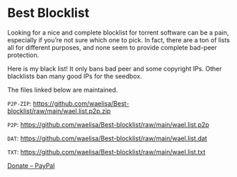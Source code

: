 # Best Blocklist
Looking for a nice and complete blocklist for torrent software can be a pain, especially if you’re not sure which one to pick. In fact, there are a ton of lists all for different purposes, and none seem to provide complete bad-peer protection.

Here is my black list! It only bans bad peer and some copyright IPs. Other blacklists ban many good IPs for the seedbox.

The files linked below are maintained.

`P2P-ZIP`: https://github.com/waelisa/Best-blocklist/raw/main/wael.list.p2p.zip

`P2P`: https://github.com/waelisa/Best-blocklist/raw/main/wael.list.p2p

`DAT`: https://github.com/waelisa/Best-blocklist/raw/main/wael.list.dat

`TXT`: https://github.com/waelisa/Best-blocklist/raw/main/wael.list.txt

[Donate – PayPal](https://www.paypal.me/WaelIsa)
